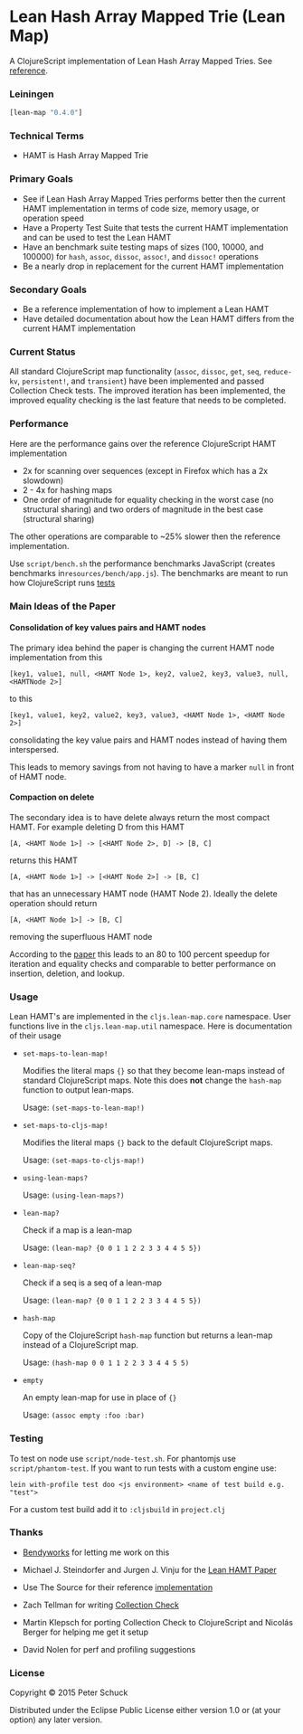 # Lean Hash Array Mapped Trie (Lean Map)

A ClojureScript implementation of Lean Hash Array Mapped Tries. See [reference](http://michael.steindorfer.name/publications/oopsla15.pdf).

### Leiningen

```clojure
[lean-map "0.4.0"]
```

### Technical Terms

- HAMT is Hash Array Mapped Trie

### Primary Goals

- See if Lean Hash Array Mapped Tries performs better then the current HAMT implementation in terms of code size, memory usage, or operation speed
- Have a Property Test Suite that tests the current HAMT implementation and can be used to test the Lean HAMT
- Have an benchmark suite testing maps of sizes (100, 10000, and 100000) for `hash`, `assoc`, `dissoc`, `assoc!`, and `dissoc!` operations
- Be a nearly drop in replacement for the current HAMT implementation

### Secondary Goals

- Be a reference implementation of how to implement a Lean HAMT
- Have detailed documentation about how the Lean HAMT differs from the current HAMT implementation

### Current Status

All standard ClojureScript map functionality (`assoc`, `dissoc`, `get`, `seq`, `reduce-kv`, `persistent!`, and `transient`) have been implemented and passed Collection Check tests. The improved iteration has been implemented, the improved equality checking is the last feature that needs to be completed.

### Performance

Here are the performance gains over the reference ClojureScript HAMT implementation

* 2x for scanning over sequences (except in Firefox which has a 2x slowdown)
* 2 - 4x for hashing maps
* One order of magnitude for equality checking in the worst case (no structural sharing) and two orders of magnitude in the best case (structural sharing)

The other operations are comparable to ~25% slower then the reference implementation.

Use `script/bench.sh` the performance benchmarks JavaScript (creates benchmarks in`resources/bench/app.js`). The benchmarks are meant to run how ClojureScript runs [tests](https://github.com/clojure/clojurescript/wiki/Running-the-tests)

### Main Ideas of the Paper

#### Consolidation of key values pairs and HAMT nodes

The primary idea behind the paper is changing the current HAMT node implementation from this

`[key1, value1, null, <HAMT Node 1>, key2, value2, key3, value3, null, <HAMTNode 2>] `

to this

`[key1, value1, key2, value2, key3, value3, <HAMT Node 1>, <HAMT Node 2>]`

consolidating the key value pairs and HAMT nodes instead of having them interspersed.

This leads to memory savings from not having to have a marker `null` in front of HAMT node.

#### Compaction on delete

The secondary idea is to have delete always return the most compact HAMT. For example deleting D from this HAMT

`[A, <HAMT Node 1>] -> [<HAMT Node 2>, D] -> [B, C]`

returns this HAMT

`[A, <HAMT Node 1>] -> [<HAMT Node 2>] -> [B, C]`

that has an unnecessary HAMT node (HAMT Node 2). Ideally the delete operation should return

`[A, <HAMT Node 1>] -> [B, C]`

removing the superfluous HAMT node

According to the [paper](http://michael.steindorfer.name/publications/oopsla15.pdf) this leads to an 80 to 100 percent speedup for iteration and equality checks and comparable to better performance on insertion, deletion, and lookup.

### Usage

Lean HAMT's are implemented in the `cljs.lean-map.core` namespace. User functions live in the `cljs.lean-map.util` namespace. Here is documentation of their usage

* `set-maps-to-lean-map!`

    Modifies the literal maps `{}` so that they become lean-maps instead of standard ClojureScript maps. Note this does __not__ change the `hash-map` function to output lean-maps.

    Usage: `(set-maps-to-lean-map!)`

* `set-maps-to-cljs-map!`

    Modifies the literal maps `{}` back to the default ClojureScript maps.

    Usage: `(set-maps-to-cljs-map!)`

* `using-lean-maps?`

    Usage: `(using-lean-maps?)`

* `lean-map?`

    Check if a map is a lean-map

    Usage: `(lean-map? {0 0 1 1 2 2 3 3 4 4 5 5})`

* `lean-map-seq?`

    Check if a seq is a seq of a lean-map

    Usage: `(lean-map? {0 0 1 1 2 2 3 3 4 4 5 5})`

* `hash-map`

    Copy of the ClojureScript `hash-map` function but returns a lean-map instead of a ClojureScript map.

    Usage: `(hash-map 0 0 1 1 2 2 3 3 4 4 5 5)`

* `empty`

    An empty lean-map for use in place of `{}`

    Usage: `(assoc empty :foo :bar)`

### Testing

To test on node use `script/node-test.sh`. For phantomjs use `script/phantom-test`. If you want to run tests with a custom engine use:

`lein with-profile test doo <js environment> <name of test build e.g. "test">`

For a custom test build add it to `:cljsbuild` in `project.clj`

### Thanks

* [Bendyworks](https://bendyworks.com/) for letting me work on this

* Michael J. Steindorfer and Jurgen J. Vinju for the [Lean HAMT Paper](http://michael.steindorfer.name/publications/oopsla15.pdf)

* Use The Source for their reference [implementation](https://github.com/usethesource/capsule)

* Zach Tellman for writing [Collection Check](https://github.com/ztellman/collection-check)

* Martin Klepsch for porting Collection Check to ClojureScript and Nicolás Berger for helping me get it setup

* David Nolen for perf and profiling suggestions

### License

Copyright © 2015 Peter Schuck

Distributed under the Eclipse Public License either version 1.0 or (at your option) any later version.
